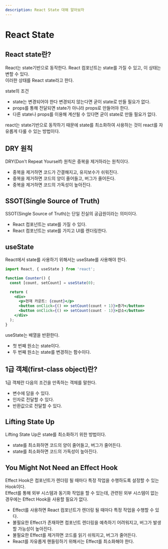 ```yaml
---
description: React State 대해 알아보자
---
```


# React State

## React state란?

React는 state기반으로 동작한다.
React 컴포넌트는 state를 가질 수 있고, 이 상태는 변할 수 있다.  
이러한 상태를 React state라고 한다.

state의 조건

- state는 변경되어야 한다 변경되지 않는다면 굳이 state로 만들 필요가 없다.
- props를 통해 전달되면 state가 아니라 props로 만들어야 한다.
- 다른 state나 props를 이용해 계산될 수 있다면 굳이 state로 만들 필요가 없다.

react는 state기반으로 동작하기 때문에 state를 최소화하여 사용하는 것이 react를 자유롭게 다룰 수 있는 방법이다.

## DRY 원칙

DRY(Don't Repeat Yourself) 원칙은 중복을 제거하라는 원칙이다.

- 중복을 제거하면 코드가 간결해지고, 유지보수가 쉬워진다.
- 중복을 제거하면 코드의 양이 줄어들고, 버그가 줄어든다.
- 중복을 제거하면 코드의 가독성이 높아진다.

## SSOT(Single Source of Truth)

SSOT(Single Source of Truth)는 단일 진실의 공급원이라는 의미이다.

- React 컴포넌트는 state를 가질 수 있다.
- React 컴포넌트는 state를 가지고 UI를 렌더링한다.

## useState

React에서 state를 사용하기 위해서는 useState를 사용해야 한다.

```jsx
import React, { useState } from 'react';

function Counter() {
  const [count, setCount] = useState(0);

  return (
    <div>
      <p>현재 카운트: {count}</p>
      <button onClick={() => setCount(count + 1)}>증가</button>
      <button onClick={() => setCount(count - 1)}>감소</button>
    </div>
  );
}
```

useState는 배열을 반환한다.

- 첫 번째 원소는 state이다.
- 두 번째 원소는 state를 변경하는 함수이다.

## 1급 객체(first-class object)란?

1급 객체란 다음의 조건을 만족하는 객체를 말한다.

- 변수에 담을 수 있다.
- 인자로 전달할 수 있다.
- 반환값으로 전달할 수 있다.

## Lifting State Up

Lifting State Up은 state를 최소화하기 위한 방법이다.

- state를 최소화하면 코드의 양이 줄어들고, 버그가 줄어든다.
- state를 최소화하면 코드의 가독성이 높아진다.

## You Might Not Need an Effect Hook

Effect Hook은 컴포넌트가 렌더링 될 때마다 특정 작업을 수행하도록 설정할 수 있는 Hook이다.  
Effect를 통해 외부 시스템과 동기화 작업을 할 수 있는데, 관련된 외부 시스템이 없는 경우에는 Effect Hook을 사용할 필요가 없다.

- Effect를 사용하면 React 컴포넌트가 렌더링 될 때마다 특정 작업을 수행할 수 있다.
- 불필요한 Effect가 존재하면 컴포넌트 렌더링을 예측하기 어려워지고, 버그가 발생할 가능성이 높아진다.
- 불필요한 Effect를 제거하면 코드를 읽기 쉬워지고, 버그가 줄어든다.
- React를 자유롭게 핸들링하기 위해서는 Effect를 최소화해야 한다.
